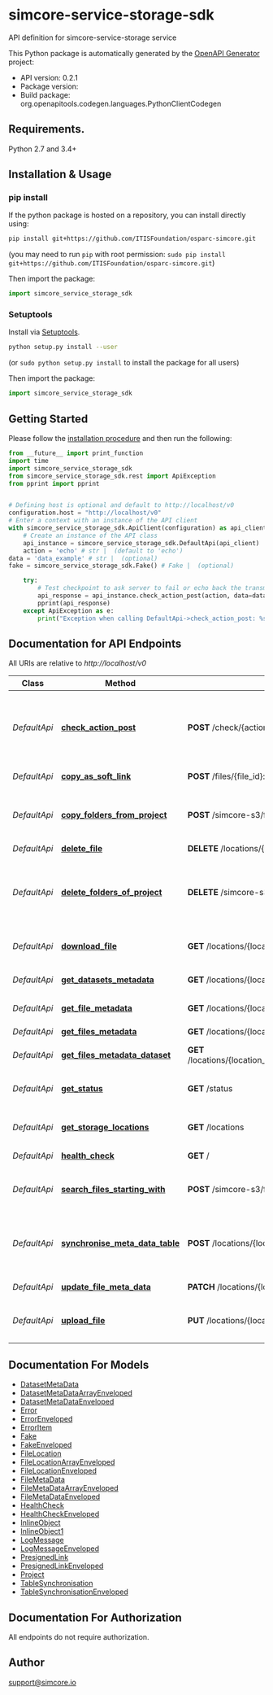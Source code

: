 # simcore-service-storage-sdk
API definition for simcore-service-storage service

This Python package is automatically generated by the [OpenAPI Generator](https://openapi-generator.tech) project:

- API version: 0.2.1
- Package version:
- Build package: org.openapitools.codegen.languages.PythonClientCodegen

## Requirements.

Python 2.7 and 3.4+

## Installation & Usage
### pip install

If the python package is hosted on a repository, you can install directly using:

```sh
pip install git+https://github.com/ITISFoundation/osparc-simcore.git
```
(you may need to run `pip` with root permission: `sudo pip install git+https://github.com/ITISFoundation/osparc-simcore.git`)

Then import the package:
```python
import simcore_service_storage_sdk
```

### Setuptools

Install via [Setuptools](http://pypi.python.org/pypi/setuptools).

```sh
python setup.py install --user
```
(or `sudo python setup.py install` to install the package for all users)

Then import the package:
```python
import simcore_service_storage_sdk
```

## Getting Started

Please follow the [installation procedure](#installation--usage) and then run the following:

```python
from __future__ import print_function
import time
import simcore_service_storage_sdk
from simcore_service_storage_sdk.rest import ApiException
from pprint import pprint


# Defining host is optional and default to http://localhost/v0
configuration.host = "http://localhost/v0"
# Enter a context with an instance of the API client
with simcore_service_storage_sdk.ApiClient(configuration) as api_client:
    # Create an instance of the API class
    api_instance = simcore_service_storage_sdk.DefaultApi(api_client)
    action = 'echo' # str |  (default to 'echo')
data = 'data_example' # str |  (optional)
fake = simcore_service_storage_sdk.Fake() # Fake |  (optional)

    try:
        # Test checkpoint to ask server to fail or echo back the transmitted data
        api_response = api_instance.check_action_post(action, data=data, fake=fake)
        pprint(api_response)
    except ApiException as e:
        print("Exception when calling DefaultApi->check_action_post: %s\n" % e)

```

## Documentation for API Endpoints

All URIs are relative to *http://localhost/v0*

Class | Method | HTTP request | Description
------------ | ------------- | ------------- | -------------
*DefaultApi* | [**check_action_post**](docs/DefaultApi.md#check_action_post) | **POST** /check/{action} | Test checkpoint to ask server to fail or echo back the transmitted data
*DefaultApi* | [**copy_as_soft_link**](docs/DefaultApi.md#copy_as_soft_link) | **POST** /files/{file_id}:soft-copy | Copy as soft link
*DefaultApi* | [**copy_folders_from_project**](docs/DefaultApi.md#copy_folders_from_project) | **POST** /simcore-s3/folders | Deep copies of all data from source to destination project in s3
*DefaultApi* | [**delete_file**](docs/DefaultApi.md#delete_file) | **DELETE** /locations/{location_id}/files/{fileId} | Deletes file
*DefaultApi* | [**delete_folders_of_project**](docs/DefaultApi.md#delete_folders_of_project) | **DELETE** /simcore-s3/folders/{folder_id} | Deletes all objects within a node_id or within a project_id if node_id is omitted
*DefaultApi* | [**download_file**](docs/DefaultApi.md#download_file) | **GET** /locations/{location_id}/files/{fileId} | Gets download link for file at location
*DefaultApi* | [**get_datasets_metadata**](docs/DefaultApi.md#get_datasets_metadata) | **GET** /locations/{location_id}/datasets | Lists all dataset&#39;s metadata
*DefaultApi* | [**get_file_metadata**](docs/DefaultApi.md#get_file_metadata) | **GET** /locations/{location_id}/files/{fileId}/metadata | Get file metadata
*DefaultApi* | [**get_files_metadata**](docs/DefaultApi.md#get_files_metadata) | **GET** /locations/{location_id}/files/metadata | Lists all file&#39;s metadata
*DefaultApi* | [**get_files_metadata_dataset**](docs/DefaultApi.md#get_files_metadata_dataset) | **GET** /locations/{location_id}/datasets/{dataset_id}/metadata | Get dataset metadata
*DefaultApi* | [**get_status**](docs/DefaultApi.md#get_status) | **GET** /status | checks status of self and connected services
*DefaultApi* | [**get_storage_locations**](docs/DefaultApi.md#get_storage_locations) | **GET** /locations | Lists available storage locations
*DefaultApi* | [**health_check**](docs/DefaultApi.md#health_check) | **GET** / | Service health-check endpoint
*DefaultApi* | [**search_files_starting_with**](docs/DefaultApi.md#search_files_starting_with) | **POST** /simcore-s3/files/metadata:search | Returns metadata for all files matching a pattern
*DefaultApi* | [**synchronise_meta_data_table**](docs/DefaultApi.md#synchronise_meta_data_table) | **POST** /locations/{location_id}:sync | Manually triggers the synchronisation of the file meta data table in the database
*DefaultApi* | [**update_file_meta_data**](docs/DefaultApi.md#update_file_meta_data) | **PATCH** /locations/{location_id}/files/{fileId}/metadata | Update file metadata
*DefaultApi* | [**upload_file**](docs/DefaultApi.md#upload_file) | **PUT** /locations/{location_id}/files/{fileId} | Returns upload link or performs copy operation to datcore


## Documentation For Models

 - [DatasetMetaData](docs/DatasetMetaData.md)
 - [DatasetMetaDataArrayEnveloped](docs/DatasetMetaDataArrayEnveloped.md)
 - [DatasetMetaDataEnveloped](docs/DatasetMetaDataEnveloped.md)
 - [Error](docs/Error.md)
 - [ErrorEnveloped](docs/ErrorEnveloped.md)
 - [ErrorItem](docs/ErrorItem.md)
 - [Fake](docs/Fake.md)
 - [FakeEnveloped](docs/FakeEnveloped.md)
 - [FileLocation](docs/FileLocation.md)
 - [FileLocationArrayEnveloped](docs/FileLocationArrayEnveloped.md)
 - [FileLocationEnveloped](docs/FileLocationEnveloped.md)
 - [FileMetaData](docs/FileMetaData.md)
 - [FileMetaDataArrayEnveloped](docs/FileMetaDataArrayEnveloped.md)
 - [FileMetaDataEnveloped](docs/FileMetaDataEnveloped.md)
 - [HealthCheck](docs/HealthCheck.md)
 - [HealthCheckEnveloped](docs/HealthCheckEnveloped.md)
 - [InlineObject](docs/InlineObject.md)
 - [InlineObject1](docs/InlineObject1.md)
 - [LogMessage](docs/LogMessage.md)
 - [LogMessageEnveloped](docs/LogMessageEnveloped.md)
 - [PresignedLink](docs/PresignedLink.md)
 - [PresignedLinkEnveloped](docs/PresignedLinkEnveloped.md)
 - [Project](docs/Project.md)
 - [TableSynchronisation](docs/TableSynchronisation.md)
 - [TableSynchronisationEnveloped](docs/TableSynchronisationEnveloped.md)


## Documentation For Authorization

 All endpoints do not require authorization.

## Author

support@simcore.io

